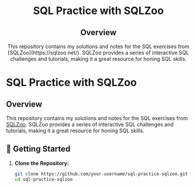 <h1 align="center"> SQL Practice with SQLZoo </h1>

<h2 align="center"> Overview </h2>

<p align="center">
  This repository contains my solutions and notes for the SQL exercises from [SQLZoo](https://sqlzoo.net/). SQLZoo provides a series of interactive SQL challenges and tutorials, making it a great resource for honing SQL skills.
</p>




# SQL Practice with SQLZoo

## Overview

This repository contains my solutions and notes for the SQL exercises from [SQLZoo](https://sqlzoo.net/). SQLZoo provides a series of interactive SQL challenges and tutorials, making it a great resource for honing SQL skills.

## 🚀 Getting Started

1. **Clone the Repository:**
   ```bash
   git clone https://github.com/your-username/sql-practice-sqlzoo.git
   cd sql-practice-sqlzoo
